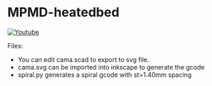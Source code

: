 # MPMD-heatedbed
[![Youtube](https://img.youtube.com/vi/_6Ntep-q3tI/0.jpg)](https://www.youtube.com/watch?v=_6Ntep-q3tI)

Files:
- You can edit cama.scad to export to svg file.
- cama.svg can be imported into inkscape to generate the gcode
- spiral.py generates a spiral gcode with st=1.40mm spacing

  


